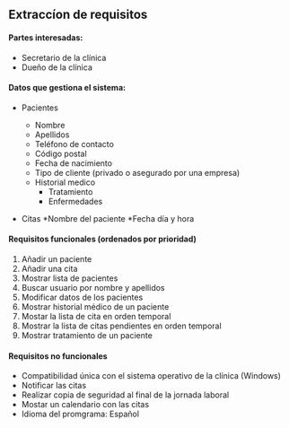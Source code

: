 ## Extraccíon de requisitos

#### Partes interesadas:
* Secretario de la clínica
* Dueño de la clínica

#### Datos que gestiona el sistema:
* Pacientes
  * Nombre
  * Apellidos
  * Teléfono de contacto
  * Código postal
  * Fecha de nacimiento
  * Tipo de cliente (privado o asegurado por una empresa)
  * Historial medico
    * Tratamiento
    * Enfermedades

* Citas
  *Nombre del paciente
  *Fecha día y hora


#### Requisitos funcionales (ordenados por prioridad)
1. Añadir un paciente
1. Añadir una cita
1. Mostrar lista de pacientes
1. Buscar usuario por nombre y apellidos
1. Modificar datos de los pacientes
1. Mostrar historial médico de un paciente
1. Mostar la lista de cita en orden temporal
1. Mostrar la lista de citas pendientes en orden temporal
1. Mostrar tratamiento de un paciente

#### Requisitos no funcionales
* Compatibilidad única con el sistema operativo de la clínica
(Windows)
* Notificar las citas
* Realizar copia de seguridad al final de la jornada laboral
* Mostar un calendario con las citas
* Idioma del promgrama: Español

